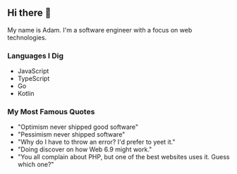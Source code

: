 ## Hi there 👋
My name is Adam. I'm a software engineer with a focus on web technologies.

### Languages I Dig
- JavaScript
- TypeScript
- Go
- Kotlin

### My Most Famous Quotes
- "Optimism never shipped good software"
- "Pessimism never shipped software"
- "Why do I have to throw an error? I'd prefer to yeet it."
- "Doing discover on how Web 6.9 might work."
- "You all complain about PHP, but one of the best websites uses it. Guess which one?"

<!--
**adammy/adammy** is a ✨ _special_ ✨ repository because its `README.md` (this file) appears on your GitHub profile.

Here are some ideas to get you started:

- 🔭 I’m currently working on ...
- 🌱 I’m currently learning ...
- 👯 I’m looking to collaborate on ...
- 🤔 I’m looking for help with ...
- 💬 Ask me about ...
- 📫 How to reach me: ...
- 😄 Pronouns: ...
- ⚡ Fun fact: ...
-->
